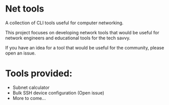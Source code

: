 # Net tools
A collection of CLI tools useful for computer networking.

This project focuses on developing network tools that would be useful for network engineers and educational tools for the tech savvy.

If you have an idea for a tool that would be useful for the community, please open an issue.

# Tools provided:
- Subnet calculator
- Bulk SSH device configuration (Open issue)
- More to come...